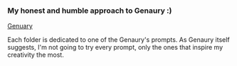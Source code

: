 ### My honest and humble approach to Genaury :) ###
[Genuary](https://genuary.art/)

Each folder is dedicated to one of the Genaury's prompts. As Genaury itself suggests, I'm not going to try every prompt, only the ones that inspire my creativity the most.

